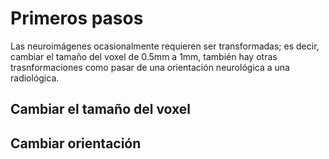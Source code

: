 # Primeros pasos

Las neuroimágenes ocasionalmente requieren ser transformadas; es decir, cambiar el tamaño del voxel de 0.5mm a 1mm, también hay otras trasnformaciones como pasar de una orientación neurológica a una radiológica.

## Cambiar el tamaño del voxel

## Cambiar orientación
